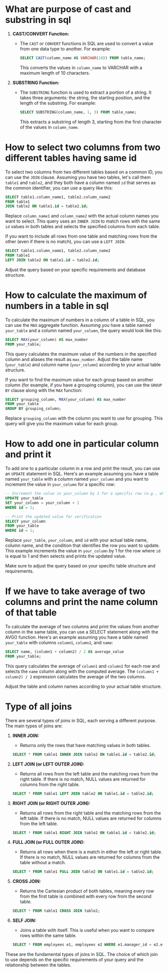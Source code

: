 # What are purpose of cast and substring in sql
1. **CAST/CONVERT Function:**
   - The `CAST` or `CONVERT` functions in SQL are used to convert a value from one data type to another. For example:
     ```sql
     SELECT CAST(column_name AS VARCHAR(10)) FROM table_name;
     ```
     This converts the values in `column_name` to VARCHAR with a maximum length of 10 characters.

2. **SUBSTRING Function:**
   - The `SUBSTRING` function is used to extract a portion of a string. It takes three arguments: the string, the starting position, and the length of the substring. For example:
     ```sql
     SELECT SUBSTRING(column_name, 1, 3) FROM table_name;
     ```
     This extracts a substring of length 3, starting from the first character of the values in `column_name`.

# How to select two columns from two different tables having same id
To select two columns from two different tables based on a common ID, you can use the `JOIN` clause. Assuming you have two tables, let's call them `table1` and `table2`, and they both have a column named `id` that serves as the common identifier, you can use a query like this:

```sql
SELECT table1.column_name1, table2.column_name2
FROM table1
JOIN table2 ON table1.id = table2.id;
```

Replace `column_name1` and `column_name2` with the actual column names you want to select. This query uses an `INNER JOIN` to match rows with the same `id` values in both tables and selects the specified columns from each table.

If you want to include all rows from one table and matching rows from the other (even if there is no match), you can use a `LEFT JOIN`:

```sql
SELECT table1.column_name1, table2.column_name2
FROM table1
LEFT JOIN table2 ON table1.id = table2.id;
```

Adjust the query based on your specific requirements and database structure.

# How to calculate the maximum of numbers  in a table in sql
To calculate the maximum of numbers in a column of a table in SQL, you can use the `MAX` aggregate function. Assuming you have a table named `your_table` and a column named `your_column`, the query would look like this:

```sql
SELECT MAX(your_column) AS max_number
FROM your_table;
```

This query calculates the maximum value of the numbers in the specified column and aliases the result as `max_number`. Adjust the table name (`your_table`) and column name (`your_column`) according to your actual table structure.

If you want to find the maximum value for each group based on another column (for example, if you have a grouping column), you can use the `GROUP BY` clause along with the `MAX` function:

```sql
SELECT grouping_column, MAX(your_column) AS max_number
FROM your_table
GROUP BY grouping_column;
```

Replace `grouping_column` with the column you want to use for grouping. This query will give you the maximum value for each group.

# How to add one in particular column and print it
To add one to a particular column in a row and print the result, you can use an `UPDATE` statement in SQL. Here's an example assuming you have a table named `your_table` with a column named `your_column` and you want to increment the value in `your_column` for a specific row:

```sql
-- Increment the value in your_column by 1 for a specific row (e.g., where id = 1)
UPDATE your_table
SET your_column = your_column + 1
WHERE id = 1;

-- Print the updated value for verification
SELECT your_column
FROM your_table
WHERE id = 1;
```

Replace `your_table`, `your_column`, and `id` with your actual table name, column name, and the condition that identifies the row you want to update. This example increments the value in `your_column` by 1 for the row where `id` is equal to 1 and then selects and prints the updated value.

Make sure to adjust the query based on your specific table structure and requirements.

# If we have to take average of two columns and print the name column of that table
To calculate the average of two columns and print the values from another column in the same table, you can use a SELECT statement along with the AVG() function. Here's an example assuming you have a table named `your_table` with columns `column1`, `column2`, and `name`:

```sql
SELECT name, (column1 + column2) / 2 AS average_value
FROM your_table;
```

This query calculates the average of `column1` and `column2` for each row and selects the `name` column along with the computed average. The `(column1 + column2) / 2` expression calculates the average of the two columns.

Adjust the table and column names according to your actual table structure.

# Type of all joins
There are several types of joins in SQL, each serving a different purpose. The main types of joins are:

1. **INNER JOIN:**
   - Returns only the rows that have matching values in both tables.
   ```sql
   SELECT * FROM table1 INNER JOIN table2 ON table1.id = table2.id;
   ```

2. **LEFT JOIN (or LEFT OUTER JOIN):**
   - Returns all rows from the left table and the matching rows from the right table. If there is no match, NULL values are returned for columns from the right table.
   ```sql
   SELECT * FROM table1 LEFT JOIN table2 ON table1.id = table2.id;
   ```

3. **RIGHT JOIN (or RIGHT OUTER JOIN):**
   - Returns all rows from the right table and the matching rows from the left table. If there is no match, NULL values are returned for columns from the left table.
   ```sql
   SELECT * FROM table1 RIGHT JOIN table2 ON table1.id = table2.id;
   ```

4. **FULL JOIN (or FULL OUTER JOIN):**
   - Returns all rows when there is a match in either the left or right table. If there is no match, NULL values are returned for columns from the table without a match.
   ```sql
   SELECT * FROM table1 FULL JOIN table2 ON table1.id = table2.id;
   ```

5. **CROSS JOIN:**
   - Returns the Cartesian product of both tables, meaning every row from the first table is combined with every row from the second table.
   ```sql
   SELECT * FROM table1 CROSS JOIN table2;
   ```

6. **SELF JOIN:**
   - Joins a table with itself. This is useful when you want to compare rows within the same table.
   ```sql
   SELECT * FROM employees e1, employees e2 WHERE e1.manager_id = e2.employee_id;
   ```

These are the fundamental types of joins in SQL. The choice of which join to use depends on the specific requirements of your query and the relationship between the tables.
